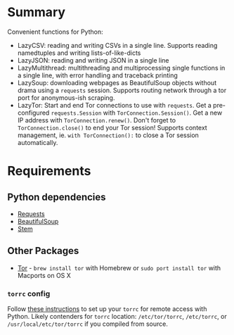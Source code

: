 # Summary

Convenient functions for Python:
- LazyCSV: reading and writing CSVs in a single line. Supports reading namedtuples and writing lists-of-like-dicts
- LazyJSON: reading and writing JSON in a single line
- LazyMultithread: multithreading and multiprocessing single functions in a single line, with error handling and traceback printing
- LazySoup: downloading webpages as BeautifulSoup objects without drama using a `requests` session. Supports routing network through a tor port for anonymous-ish scraping.
- LazyTor: Start and end Tor connections to use with `requests`. Get a pre-configured `requests.Session` with `TorConnection.Session()`. Get a new IP address with `TorConnection.renew()`. Don't forget to `TorConnection.close()` to end your Tor session! Supports context management, ie. `with TorConnection():` to close a Tor session automatically.

# Requirements

## Python dependencies
- [Requests](http://docs.python-requests.org/en/master/user/install/)
- [BeautifulSoup](https://www.crummy.com/software/BeautifulSoup/bs4/doc/#installing-beautiful-soup)
- [Stem](https://stem.torproject.org)

## Other Packages
- [Tor](https://www.torproject.org/docs/tor-doc-osx.html.en) - `brew install tor` with Homebrew or `sudo port install tor` with Macports on OS X

### `torrc` config

Follow [these instructions](https://stem.torproject.org/tutorials/the_little_relay_that_could.html) to set up your `torrc` for remote access with Python. Likely contenders for `torrc` location: `/etc/tor/torrc`, `/etc/torrc`, or `/usr/local/etc/tor/torrc` if you compiled from source.
